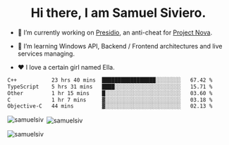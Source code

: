 <h1 align="center">Hi there, I am Samuel Siviero.</h1>

- 🔭 I’m currently working on [Presidio](https://presidio.ac), an anti-cheat for [Project Nova](https://discord.gg/novafn).

- 🌱 I’m learning Windows API, Backend / Frontend architectures and live services managing.

- ❤️ I love a certain girl named Ella.

<!--START_SECTION:waka-->

```txt
C++           23 hrs 40 mins  █████████████████░░░░░░░░   67.42 %
TypeScript    5 hrs 31 mins   ████░░░░░░░░░░░░░░░░░░░░░   15.71 %
Other         1 hr 15 mins    █░░░░░░░░░░░░░░░░░░░░░░░░   03.60 %
C             1 hr 7 mins     ▓░░░░░░░░░░░░░░░░░░░░░░░░   03.18 %
Objective-C   44 mins         ▓░░░░░░░░░░░░░░░░░░░░░░░░   02.13 %
```

<!--END_SECTION:waka-->

<p><img align="left" src="https://github-readme-stats.vercel.app/api/top-langs?username=samuelsiv&show_icons=true&locale=en&layout=compact&theme=radical" alt="samuelsiv" /></p>

<p>&nbsp;<img align="center" src="https://github-readme-stats.vercel.app/api?username=samuelsiv&show_icons=true&locale=en&theme=radical" alt="samuelsiv" /></p>
<p align="left"> <img src="https://komarev.com/ghpvc/?username=samuelsiv&label=Profile%20views&color=0e75b6&style=flat" alt="samuelsiv" /> </p>

